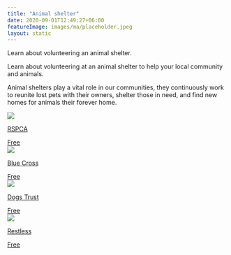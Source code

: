 ```yaml
---
title: "Animal shelter"
date: 2020-09-01T12:49:27+06:00
featureImage: images/ma/placeholder.jpeg
layout: static
---
```


Learn about volunteering an animal shelter.

Learn about volunteering at an animal shelter to help your local community and animals.

Animal shelters play a vital role in our communities, they continuously work to reunite lost pets with their owners, shelter those in need, and find new homes for animals their forever home.

<a class="ma-link" href="https://www.rspca.org.uk/getinvolved/volunteer"><div class="ma-card ma-card-Community"><div class="ma-icon"><img src ="/images/icon-check.png"/></div><div class="ma-name"><p>RSPCA</p></div><div class="ma-paid-text"><span>Free</span></div></div></a><a class="ma-link" href="https://www.bluecross.org.uk/volunteer-pets"><div class="ma-card ma-card-Community"><div class="ma-icon"><img src ="/images/icon-check.png"/></div><div class="ma-name"><p>Blue Cross</p></div><div class="ma-paid-text"><span>Free</span></div></div></a><a class="ma-link" href="https://www.dogstrust.org.uk/support-us/volunteering"><div class="ma-card ma-card-Community"><div class="ma-icon"><img src ="/images/icon-check.png"/></div><div class="ma-name"><p>Dogs Trust</p></div><div class="ma-paid-text"><span>Free</span></div></div></a><a class="ma-link" href="https://restless.co.uk/volunteer/volunteer-types-of-roles/animals/"><div class="ma-card ma-card-Community"><div class="ma-icon"><img src ="/images/icon-check.png"/></div><div class="ma-name"><p>Restless</p></div><div class="ma-paid-text"><span>Free</span></div></div></a>  

<br/><br/>






